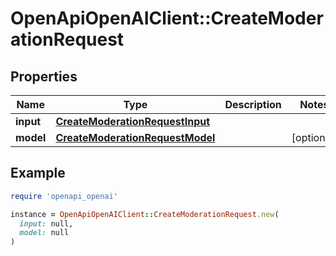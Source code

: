 # OpenApiOpenAIClient::CreateModerationRequest

## Properties

| Name | Type | Description | Notes |
| ---- | ---- | ----------- | ----- |
| **input** | [**CreateModerationRequestInput**](CreateModerationRequestInput.md) |  |  |
| **model** | [**CreateModerationRequestModel**](CreateModerationRequestModel.md) |  | [optional] |

## Example

```ruby
require 'openapi_openai'

instance = OpenApiOpenAIClient::CreateModerationRequest.new(
  input: null,
  model: null
)
```

